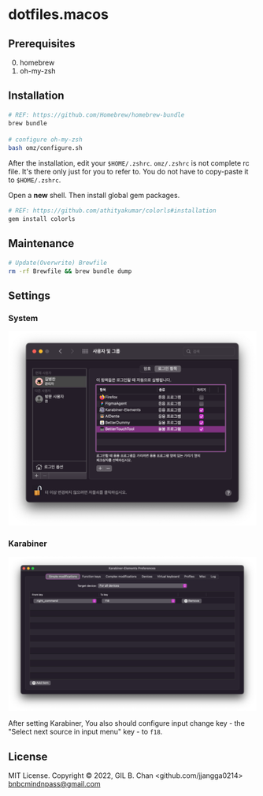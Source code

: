 # dotfiles.macos

## Prerequisites

0. homebrew
0. oh-my-zsh

## Installation

```sh
# REF: https://github.com/Homebrew/homebrew-bundle
brew bundle

# configure oh-my-zsh
bash omz/configure.sh
```

After the installation, edit your `$HOME/.zshrc`.
`omz/.zshrc` is not complete rc file.
It's there only just for you to refer to.
You do not have to copy-paste it to `$HOME/.zshrc`.

Open a **new** shell.
Then install global gem packages.

```sh
# REF: https://github.com/athityakumar/colorls#installation
gem install colorls
```

## Maintenance

```sh
# Update(Overwrite) Brewfile 
rm -rf Brewfile && brew bundle dump
```

## Settings

### System

![사용자 및 그룹/로그인 항목](./assets/users-and-group-login-items.png)

### Karabiner

![karabiner](./assets/karabiner-simple-modifications.png)

After setting Karabiner, You also should configure input change key - the "Select next source in input menu" key - to `f18`.

## License

MIT License. Copyright © 2022, GIL B. Chan <github.com/jjangga0214> <bnbcmindnpass@gmail.com>
